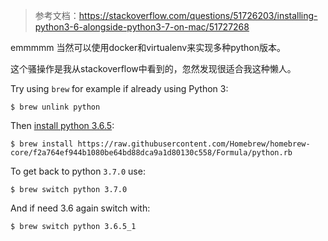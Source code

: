 > 参考文档：https://stackoverflow.com/questions/51726203/installing-python3-6-alongside-python3-7-on-mac/51727268

emmmmm 当然可以使用docker和virtualenv来实现多种python版本。

这个骚操作是我从stackoverflow中看到的，忽然发现很适合我这种懒人。


Try using `brew` for example if already using Python 3:

```
$ brew unlink python
```

Then [install python 3.6.5](https://stackoverflow.com/a/51125014/1135424):

```
$ brew install https://raw.githubusercontent.com/Homebrew/homebrew-core/f2a764ef944b1080be64bd88dca9a1d80130c558/Formula/python.rb
```

To get back to python `3.7.0` use:

```
$ brew switch python 3.7.0
```

And if need 3.6 again switch with:

```
$ brew switch python 3.6.5_1
```
